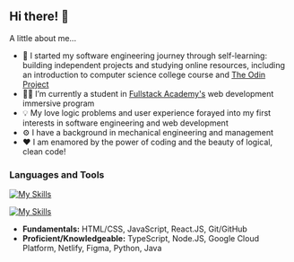 ## Hi there! 👋

A little about me...

- 🌱 I started my software engineering journey through self-learning: building independent projects and studying online resources, including an introduction to computer science college course and [The Odin Project](https://www.theodinproject.com/)
- 👩‍🎓 I’m currently a student in [Fullstack Academy's](https://github.com/FullstackAcademy) web development immersive program
- 💡 My love logic problems and user experience forayed into my first interests in software engineering and web development
- ⚙ I have a background in mechanical engineering and management
- ❤ I am enamored by the power of coding and the beauty of logical, clean code!

### Languages and Tools

[![My Skills](https://skillicons.dev/icons?i=html,css,js,react,git,github)](https://skillicons.dev)

[![My Skills](https://skillicons.dev/icons?i=ts,nodejs,gcp,netlify,figma,python,java)](https://skillicons.dev)

- **Fundamentals:** HTML/CSS, JavaScript, React.JS, Git/GitHub
- **Proficient/Knowledgeable:** TypeScript, Node.JS, Google Cloud Platform, Netlify, Figma, Python, Java
